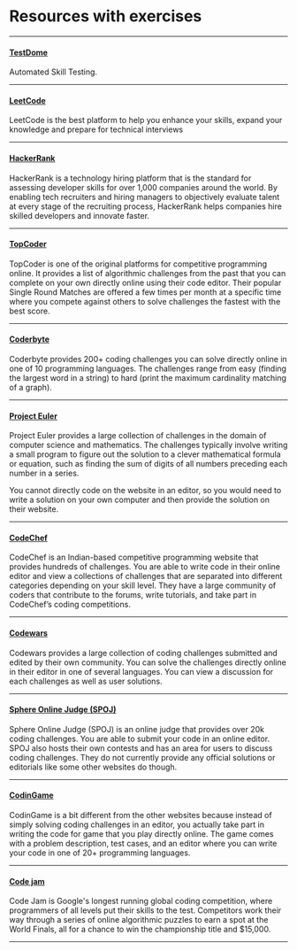 # Resources with exercises

---

#### [TestDome](https://www.testdome.com/)
Automated Skill Testing.

---


#### [LeetCode](https://leetcode.com/)
LeetCode is the best platform to help you enhance your skills, expand your knowledge and prepare for technical interviews

---

#### [HackerRank](https://www.hackerrank.com/)
HackerRank is a technology hiring platform that is the standard for assessing developer skills for over 1,000 companies around the world. By enabling tech recruiters and hiring managers to objectively evaluate talent at every stage of the recruiting process, HackerRank helps companies hire skilled developers and innovate faster.

---

#### [TopCoder](https://www.topcoder.com/challenges/)
TopCoder is one of the original platforms for competitive programming online. It provides a list of algorithmic challenges from the past that you can complete on your own directly online using their code editor. Their popular Single Round Matches are offered a few times per month at a specific time where you compete against others to solve challenges the fastest with the best score.

---
#### [Coderbyte](https://www.coderbyte.com/)
Coderbyte provides 200+ coding challenges you can solve directly online in one of 10 programming languages. The challenges range from easy (finding the largest word in a string) to hard (print the maximum cardinality matching of a graph).

---

#### [Project Euler](https://projecteuler.net/)
Project Euler provides a large collection of challenges in the domain of computer science and mathematics. The challenges typically involve writing a small program to figure out the solution to a clever mathematical formula or equation, such as finding the sum of digits of all numbers preceding each number in a series.

You cannot directly code on the website in an editor, so you would need to write a solution on your own computer and then provide the solution on their website.

---

#### [CodeChef](https://www.codechef.com/)
CodeChef is an Indian-based competitive programming website that provides hundreds of challenges. You are able to write code in their online editor and view a collections of challenges that are separated into different categories depending on your skill level. They have a large community of coders that contribute to the forums, write tutorials, and take part in CodeChef’s coding competitions.

---

#### [Codewars](https://www.codewars.com/)
Codewars provides a large collection of coding challenges submitted and edited by their own community. You can solve the challenges directly online in their editor in one of several languages. You can view a discussion for each challenges as well as user solutions.

---

#### [Sphere Online Judge (SPOJ)](https://www.spoj.com/)
Sphere Online Judge (SPOJ) is an online judge that provides over 20k coding challenges. You are able to submit your code in an online editor. SPOJ also hosts their own contests and has an area for users to discuss coding challenges. They do not currently provide any official solutions or editorials like some other websites do though.

---

#### [CodinGame](https://www.codingame.com/start)
CodinGame is a bit different from the other websites because instead of simply solving coding challenges in an editor, you actually take part in writing the code for game that you play directly online. The game comes with a problem description, test cases, and an editor where you can write your code in one of 20+ programming languages.

---

#### [Code jam](https://code.google.com/codejam/past-contests)
Code Jam is Google's longest running global coding competition, where programmers of all levels put their skills to the test. Competitors work their way through a series of online algorithmic puzzles to earn a spot at the World Finals, all for a chance to win the championship title and $15,000.

---
